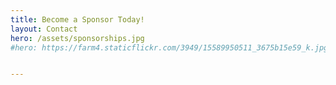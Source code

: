 ```yaml
---
title: Become a Sponsor Today!
layout: Contact
hero: /assets/sponsorships.jpg
#hero: https://farm4.staticflickr.com/3949/15589950511_3675b15e59_k.jpg


---
```

